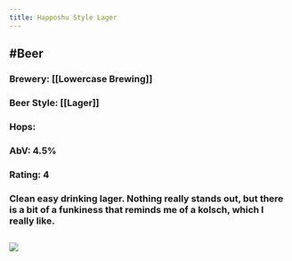 ```yaml
---
title: Happoshu Style Lager
---
```


## #Beer
### Brewery: [[Lowercase Brewing]]

### Beer Style: [[Lager]]

### Hops: 

### AbV: 4.5%

### Rating: 4

### Clean easy drinking lager. Nothing really stands out, but there is a bit of a funkiness that reminds me of a kolsch, which I really like.

## ![](https://firebasestorage.googleapis.com/v0/b/firescript-577a2.appspot.com/o/imgs%2Fapp%2FVariably_Distressed%2FdW6-VsaFcQ.jpeg?alt=media&token=bcb73450-2232-4bfd-a4b5-ab54e9473591)
